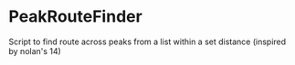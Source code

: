 PeakRouteFinder
===============

Script to find route across peaks from a list within a set distance (inspired by nolan's 14)
